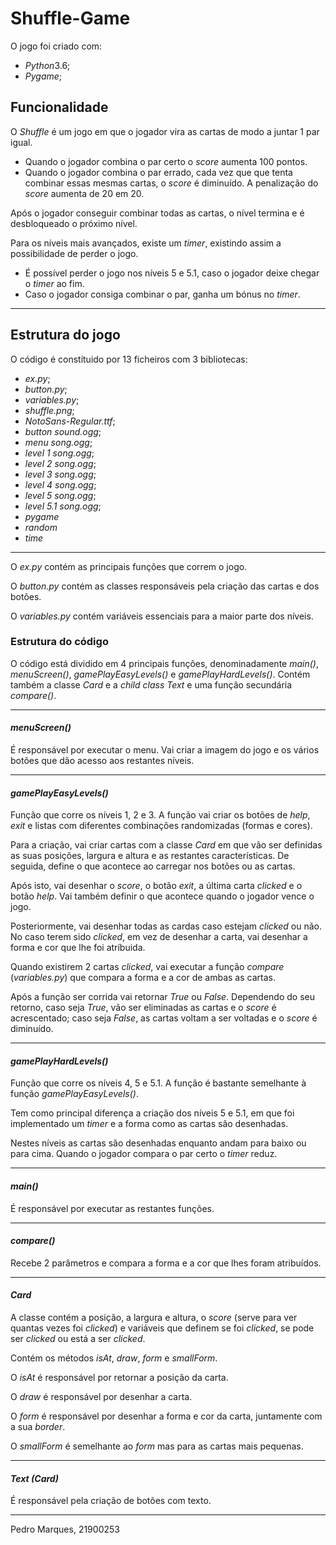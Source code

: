 # Shuffle-Game

O jogo foi criado com:
- *Python*3.6;
- *Pygame*;

## Funcionalidade
O *Shuffle* é um jogo em que o jogador vira as cartas de modo a juntar 1 par igual. 
- Quando o jogador combina o par certo o *score* aumenta 100 pontos.
- Quando o jogador combina o par errado, cada vez que que tenta combinar essas mesmas cartas, o *score* é diminuído.
A penalização do *score* aumenta de 20 em 20.

Após o jogador conseguir combinar todas as cartas, o nível termina e é desbloqueado o próximo nível.

Para os níveis mais avançados, existe um *timer*, existindo assim a possibilidade de perder o jogo.
- É possível perder o jogo nos níveis 5 e 5.1, caso o jogador deixe chegar o *timer* ao fim.
- Caso o jogador consiga combinar o par, ganha um bónus no *timer*.

---

## Estrutura do jogo
O código é constítuido por 13 ficheiros com 3 bibliotecas:
- *ex.py*;
- *button.py*;
- *variables.py*;
- *shuffle.png*;
- *NotoSans-Regular.ttf*;
- *button sound.ogg*;
- *menu song.ogg*;
- *level 1 song.ogg*;
- *level 2 song.ogg*;
- *level 3 song.ogg*;
- *level 4 song.ogg*;
- *level 5 song.ogg*;
- *level 5.1 song.ogg*;
- *pygame*
- *random*
- *time*

---

O *ex.py* contém as principais funções que correm o jogo.

O *button.py* contém as classes responsáveis pela criação das cartas e dos botões.

O *variables.py* contém variáveis essenciais para a maior parte dos níveis.

### Estrutura do código
O código está dividido em 4 principais funções, denominadamente *main()*, *menuScreen()*, *gamePlayEasyLevels()* e *gamePlayHardLevels()*.
Contém também a classe *Card* e a *child class* *Text* e uma função secundária *compare()*. 

---

#### *menuScreen()*

É responsável por executar o menu. Vai criar a imagem do jogo e os vários botões que dão acesso aos restantes níveis.

---

#### *gamePlayEasyLevels()*

Função que corre os níveis 1, 2 e 3. A função vai criar os botões de *help*, *exit* e listas com diferentes combinações randomizadas (formas e cores).

Para a criação, vai criar cartas com a classe *Card* em que vão ser definidas as suas posições, largura e altura e as restantes características.
De seguida, define o que acontece ao carregar nos botões ou as cartas.

Após isto, vai desenhar o *score*, o botão *exit*, a última carta *clicked* e o botão *help*. Vai também definir o que acontece quando o jogador vence o jogo.

Posteriormente, vai desenhar todas as cardas caso estejam *clicked* ou não. No caso terem sido *clicked*, em vez de desenhar a carta, vai desenhar a forma e cor que lhe foi atríbuida.

Quando existirem 2 cartas *clicked*, vai executar a função *compare* (*variables.py*) que compara a forma e a cor de ambas as cartas.

Após a função ser corrida vai retornar *True* ou *False*. Dependendo do seu retorno, caso seja *True*, vão ser eliminadas as cartas e o *score* é acrescentado; caso seja *False*, as cartas voltam a ser voltadas e o *score* é diminuído. 

---

#### *gamePlayHardLevels()*

Função que corre os níveis 4, 5 e 5.1.
A função é bastante semelhante à função *gamePlayEasyLevels()*.

Tem como principal diferença a criação dos níveis 5 e 5.1, em que foi implementado um *timer* e a forma como as cartas são desenhadas.

Nestes níveis as cartas são desenhadas enquanto andam para baixo ou para cima. Quando o jogador compara o par certo o *timer* reduz.

---

#### *main()* 

É responsável por executar as restantes funções.

---

#### *compare()*

Recebe 2 parâmetros e compara a forma e a cor que lhes foram atribuídos.

---

#### *Card*

A classe contém a posição, a largura e altura, o *score* (serve para ver quantas vezes foi *clicked*) e variáveis que definem se foi *clicked*, se pode ser *clicked* ou está a ser *clicked*.

Contém os métodos *isAt*, *draw*, *form* e *smallForm*.

O *isAt* é responsável por retornar a posição da carta.

O *draw* é responsável por desenhar a carta.

O *form* é responsável por desenhar a forma e cor da carta, juntamente com a sua *border*.

O *smallForm* é semelhante ao *form* mas para as cartas mais pequenas.

---

#### *Text (Card)*

É responsável pela criação de botões com texto.

----

Pedro Marques, 21900253
